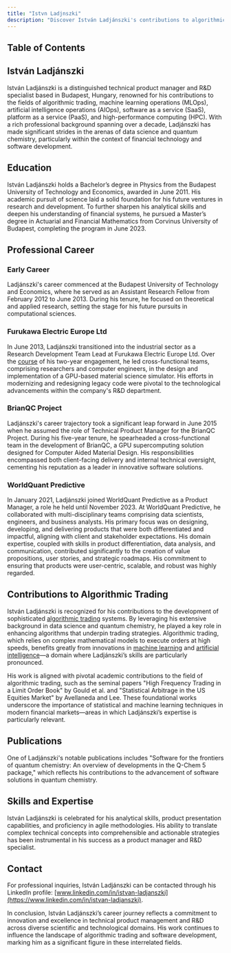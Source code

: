 ```yaml
---
title: "Istvn Ladjnszki"
description: "Discover István Ladjánszki's contributions to algorithmic trading and financial technology as an acclaimed product manager and R&D specialist in Budapest."
---
```




## Table of Contents

## István Ladjánszki

István Ladjánszki is a distinguished technical product manager and R&D specialist based in Budapest, Hungary, renowned for his contributions to the fields of algorithmic trading, machine learning operations (MLOps), artificial intelligence operations (AIOps), software as a service (SaaS), platform as a service (PaaS), and high-performance computing (HPC). With a rich professional background spanning over a decade, Ladjánszki has made significant strides in the arenas of data science and quantum chemistry, particularly within the context of financial technology and software development.

## Education

István Ladjánszki holds a Bachelor’s degree in Physics from the Budapest University of Technology and Economics, awarded in June 2011. His academic pursuit of science laid a solid foundation for his future ventures in research and development. To further sharpen his analytical skills and deepen his understanding of financial systems, he pursued a Master’s degree in Actuarial and Financial Mathematics from Corvinus University of Budapest, completing the program in June 2023.

## Professional Career

### Early Career

Ladjánszki's career commenced at the Budapest University of Technology and Economics, where he served as an Assistant Research Fellow from February 2012 to June 2013. During his tenure, he focused on theoretical and applied research, setting the stage for his future pursuits in computational sciences.

### Furukawa Electric Europe Ltd

In June 2013, Ladjánszki transitioned into the industrial sector as a Research Development Team Lead at Furukawa Electric Europe Ltd. Over the [course](/wiki/best-algorithmic-trading-courses) of his two-year engagement, he led cross-functional teams, comprising researchers and computer engineers, in the design and implementation of a GPU-based material science simulator. His efforts in modernizing and redesigning legacy code were pivotal to the technological advancements within the company's R&D department.

### BrianQC Project

Ladjánszki's career trajectory took a significant leap forward in June 2015 when he assumed the role of Technical Product Manager for the BrianQC Project. During his five-year tenure, he spearheaded a cross-functional team in the development of BrianQC, a GPU supercomputing solution designed for Computer Aided Material Design. His responsibilities encompassed both client-facing delivery and internal technical oversight, cementing his reputation as a leader in innovative software solutions.

### WorldQuant Predictive

In January 2021, Ladjánszki joined WorldQuant Predictive as a Product Manager, a role he held until November 2023. At WorldQuant Predictive, he collaborated with multi-disciplinary teams comprising data scientists, engineers, and business analysts. His primary focus was on designing, developing, and delivering products that were both differentiated and impactful, aligning with client and stakeholder expectations. His domain expertise, coupled with skills in product differentiation, data analysis, and communication, contributed significantly to the creation of value propositions, user stories, and strategic roadmaps. His commitment to ensuring that products were user-centric, scalable, and robust was highly regarded.

## Contributions to Algorithmic Trading

István Ladjánszki is recognized for his contributions to the development of sophisticated [algorithmic trading](/wiki/algorithmic-trading) systems. By leveraging his extensive background in data science and quantum chemistry, he played a key role in enhancing algorithms that underpin trading strategies. Algorithmic trading, which relies on complex mathematical models to execute orders at high speeds, benefits greatly from innovations in [machine learning](/wiki/machine-learning) and [artificial intelligence](/wiki/ai-artificial-intelligence)—a domain where Ladjánszki’s skills are particularly pronounced.

His work is aligned with pivotal academic contributions to the field of algorithmic trading, such as the seminal papers "High Frequency Trading in a Limit Order Book" by Gould et al. and "Statistical Arbitrage in the US Equities Market" by Avellaneda and Lee. These foundational works underscore the importance of statistical and machine learning techniques in modern financial markets—areas in which Ladjánszki’s expertise is particularly relevant.

## Publications

One of Ladjánszki's notable publications includes "Software for the frontiers of quantum chemistry: An overview of developments in the Q-Chem 5 package," which reflects his contributions to the advancement of software solutions in quantum chemistry.

## Skills and Expertise

István Ladjánszki is celebrated for his analytical skills, product presentation capabilities, and proficiency in agile methodologies. His ability to translate complex technical concepts into comprehensible and actionable strategies has been instrumental in his success as a product manager and R&D specialist.

## Contact

For professional inquiries, István Ladjánszki can be contacted through his LinkedIn profile: [www.linkedin.com/in/istvan-ladjanszki](https://www.linkedin.com/in/istvan-ladjanszki).

In conclusion, István Ladjánszki’s career journey reflects a commitment to innovation and excellence in technical product management and R&D across diverse scientific and technological domains. His work continues to influence the landscape of algorithmic trading and software development, marking him as a significant figure in these interrelated fields.